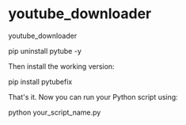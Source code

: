 # youtube_downloader
youtube_downloader

pip uninstall pytube -y

Then install the working version:

pip install pytubefix

That's it. Now you can run your Python script using:

python your_script_name.py
